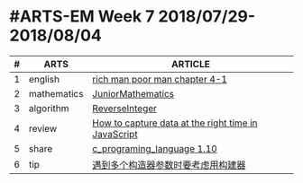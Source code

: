 #ARTS-EM Week 7 2018/07/29-2018/08/04
=================================

| # | ARTS | ARTICLE |
|---| ----- | ---------- |
|1|english|[rich man poor man chapter 4-1](../english/RichManPoorMan/week7_Chapter%204-1.md)|
|2|mathematics|[JuniorMathematics](../mathematics/JuniorMathematics.md)|
|3|algorithm|[ReverseInteger](../algorithm/src/ReverseInteger.java)|
|4|review|[How to capture data at the right time in JavaScript](../review/How%20to%20capture%20data%20at%20the%20right%20time%20in%20javascript.md)|
|5|share|[c_programing_language 1.10](../share/c_programing_language/1.10%20外部变量与作用域_week7.md)|
|6|tip|[遇到多个构造器参数时要考虑用构建器](../tip/EffectiveJava/2%20遇到多个构造器参数时要考虑用构建器.md)|



